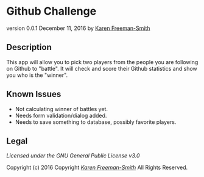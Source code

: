# Github Challenge
version 0.0.1 December 11, 2016
by [Karen Freeman-Smith](https://karenfreemansmith.github.io)

## Description
This app will allow you to pick two players from the people you are following on Github to "battle". It will check and score their Github statistics and show you who is the "winner".

## Known Issues
* Not calculating winner of battles yet.
* Needs form validation/dialog added.
* Needs to save something to database, possibly favorite players.

## Legal
*Licensed under the GNU General Public License v3.0*

Copyright (c) 2016 Copyright _[Karen Freeman-Smith](https://karenfreemansmith.github.io)_ All Rights Reserved.



